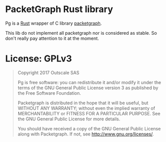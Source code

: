 # PacketGraph Rust library

Pg is a [Rust](https://www.rust-lang.org/) wrapper of C library [packetgraph](https://github.com/outscale/packetgraph).

This lib do not implement all packetgraph nor is considered as stable.
So don't really pay attention to it at the moment.

# License: GPLv3

> Copyright 2017 Outscale SAS
>
> Pg is free software: you can redistribute it and/or modify
> it under the terms of the GNU General Public License version 3 as published
> by the Free Software Foundation.
>
> Packetgraph is distributed in the hope that it will be useful,
> but WITHOUT ANY WARRANTY; without even the implied warranty of
> MERCHANTABILITY or FITNESS FOR A PARTICULAR PURPOSE.  See the
> GNU General Public License for more details.
>
> You should have received a copy of the GNU General Public License
> along with Packetgraph.  If not, see <http://www.gnu.org/licenses/>.
